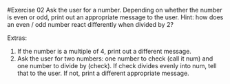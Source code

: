 #Exercise 02
Ask the user for a number. Depending on whether the number is even or odd, print out an appropriate message to the user. Hint: how does an even / odd number react differently when divided by 2? <br />

Extras: <br />

1. If the number is a multiple of 4, print out a different message.
2. Ask the user for two numbers: one number to check (call it num) and one number to divide by (check). If check divides evenly into num, tell that to the user. If not, print a different appropriate message.
